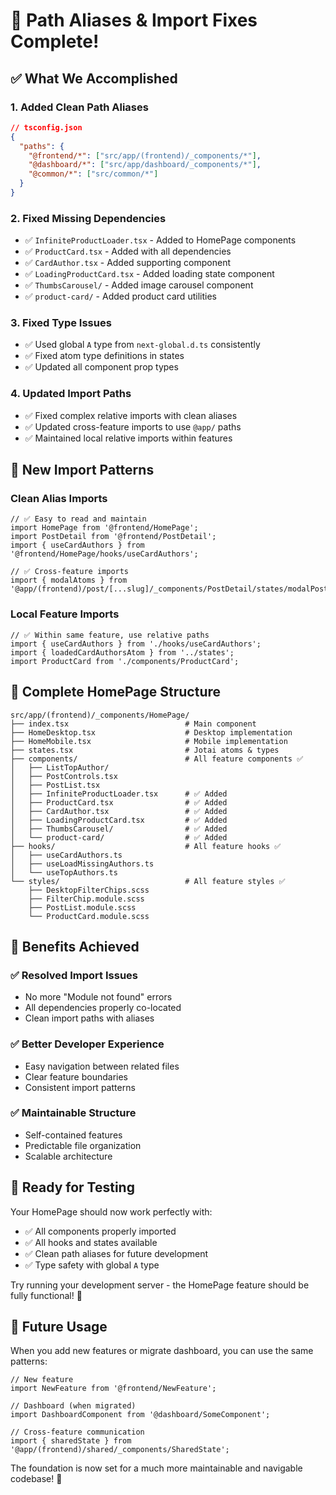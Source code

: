 # 🎉 Path Aliases & Import Fixes Complete!

## ✅ **What We Accomplished**

### 1. **Added Clean Path Aliases**

```json
// tsconfig.json
{
  "paths": {
    "@frontend/*": ["src/app/(frontend)/_components/*"],
    "@dashboard/*": ["src/app/dashboard/_components/*"],
    "@common/*": ["src/common/*"]
  }
}
```

### 2. **Fixed Missing Dependencies**

- ✅ `InfiniteProductLoader.tsx` - Added to HomePage components
- ✅ `ProductCard.tsx` - Added with all dependencies
- ✅ `CardAuthor.tsx` - Added supporting component
- ✅ `LoadingProductCard.tsx` - Added loading state component
- ✅ `ThumbsCarousel/` - Added image carousel component
- ✅ `product-card/` - Added product card utilities

### 3. **Fixed Type Issues**

- ✅ Used global `A` type from `next-global.d.ts` consistently
- ✅ Fixed atom type definitions in states
- ✅ Updated all component prop types

### 4. **Updated Import Paths**

- ✅ Fixed complex relative imports with clean aliases
- ✅ Updated cross-feature imports to use `@app/` paths
- ✅ Maintained local relative imports within features

## 🚀 **New Import Patterns**

### **Clean Alias Imports**

```tsx
// ✅ Easy to read and maintain
import HomePage from '@frontend/HomePage';
import PostDetail from '@frontend/PostDetail';
import { useCardAuthors } from '@frontend/HomePage/hooks/useCardAuthors';

// ✅ Cross-feature imports
import { modalAtoms } from '@app/(frontend)/post/[...slug]/_components/PostDetail/states/modalPostDetailAtoms';
```

### **Local Feature Imports**

```tsx
// ✅ Within same feature, use relative paths
import { useCardAuthors } from './hooks/useCardAuthors';
import { loadedCardAuthorsAtom } from '../states';
import ProductCard from './components/ProductCard';
```

## 📁 **Complete HomePage Structure**

```
src/app/(frontend)/_components/HomePage/
├── index.tsx                          # Main component
├── HomeDesktop.tsx                    # Desktop implementation
├── HomeMobile.tsx                     # Mobile implementation
├── states.tsx                         # Jotai atoms & types
├── components/                        # All feature components ✅
│   ├── ListTopAuthor/
│   ├── PostControls.tsx
│   ├── PostList.tsx
│   ├── InfiniteProductLoader.tsx      # ✅ Added
│   ├── ProductCard.tsx                # ✅ Added
│   ├── CardAuthor.tsx                 # ✅ Added
│   ├── LoadingProductCard.tsx         # ✅ Added
│   ├── ThumbsCarousel/                # ✅ Added
│   └── product-card/                  # ✅ Added
├── hooks/                             # All feature hooks ✅
│   ├── useCardAuthors.ts
│   ├── useLoadMissingAuthors.ts
│   └── useTopAuthors.ts
└── styles/                            # All feature styles ✅
    ├── DesktopFilterChips.scss
    ├── FilterChip.module.scss
    ├── PostList.module.scss
    └── ProductCard.module.scss
```

## 🎯 **Benefits Achieved**

### ✅ **Resolved Import Issues**

- No more "Module not found" errors
- All dependencies properly co-located
- Clean import paths with aliases

### ✅ **Better Developer Experience**

- Easy navigation between related files
- Clear feature boundaries
- Consistent import patterns

### ✅ **Maintainable Structure**

- Self-contained features
- Predictable file organization
- Scalable architecture

## 🧪 **Ready for Testing**

Your HomePage should now work perfectly with:

- ✅ All components properly imported
- ✅ All hooks and states available
- ✅ Clean path aliases for future development
- ✅ Type safety with global `A` type

Try running your development server - the HomePage feature should be fully functional! 🚀

## 🔮 **Future Usage**

When you add new features or migrate dashboard, you can use the same patterns:

```tsx
// New feature
import NewFeature from '@frontend/NewFeature';

// Dashboard (when migrated)
import DashboardComponent from '@dashboard/SomeComponent';

// Cross-feature communication
import { sharedState } from '@app/(frontend)/shared/_components/SharedState';
```

The foundation is now set for a much more maintainable and navigable codebase! 🎉
